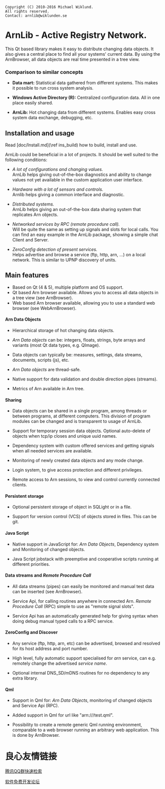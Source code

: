     Copyright (C) 2010-2016 Michael Wiklund.
    All rights reserved.
    Contact: arnlib@wiklunden.se

# ArnLib - Active Registry Network.

This Qt based library makes it easy to distribute changing data objects. It also gives a
central place to find all your systems' current data. By using the ArnBrowser, all data
objects are real time presented in a tree view.

### Comparison to similar concepts

* **Data mart:** Statistical data gathered from different systems. This makes it possible
to run cross system analysis.

* **Windows Active Directory (R):** Centralized configuration data. All in one place easily shared.

* **ArnLib:** Hot changing data from different systems. Enables easy cross system data
exchange, debugging, etc.
  


## Installation and usage

Read [doc/Install.md](\ref ins_build) how to build, install and use.

ArnLib could be beneficial in a lot of projects.
It should be well suited to the following conditions:

* _A lot of configurations and changing values._   
ArnLib helps giving out-of-the-box diagnostics and ability to change values not yet
available in the custom application user interface.

* _Hardware with a lot of sensors and controls._   
Arnlib helps giving a common interface and diagnostic.

* _Distributed systems._   
ArnLib helps giving an out-of-the-box data sharing system that replicates Arn objects.

* _Networked services by RPC (remote procedure call)._   
Will be quite the same as setting up signals and slots for local calls. You can find an
easy example in the ArnLib package, showing a simple chat Client and Server.

* _ZeroConfig detection of present services._   
Helps advertise and browse a service (ftp, http, arn, ...) on a local network.
This is similar to UPNP discovery of units.
  


## Main features

* Based on Qt (4 & 5), multiple platform and OS support.
* Qt based Arn browser available. Allows you to access all data objects in a tree view (see ArnBrowser).
* Web based Arn browser available, allowing you to use a standard web browser (see WebArnBrowser).

#### Arn Data Objects

* Hierarchical storage of hot changing data objects.

* _Arn Data objects_ can be: integers, floats, strings, byte arrays and variants
(most Qt data types, e.g. QImage).

* Data objects can typically be: measures, settings, data streams, documents, scripts (js), etc.

* _Arn Data objects_ are thread-safe.

* Native support for data validation and double direction pipes (streams).

* Metrics of Arn available in Arn tree.

#### Sharing

* Data objects can be shared in a single program, among threads or between programs, at
different computers. This division of program modules can be changed and is transparent
to usage of ArnLib.

* Support for temporary session data objects.
Optional auto-delete of objects when tcp/ip closes and unique uuid names.

* Dependency system with custom offered services and getting signals when all needed services
are available.

* Monitoring of newly created data objects and any mode change.

* Login system, to give access protection and different privileges.

* Remote access to Arn sessions, to view and control currently connected clients.

#### Persistent storage

* Optional persistent storage of object in SQLight or in a file.

* Support for version control (VCS) of objects stored in files.
This can be git.

#### Java Script

* Native support in JavaScript for: _Arn Data Objects_, Dependency system and
Monitoring of changed objects.

* Java Script jobstack with preemptive and cooperative scripts running at different priorities.

#### Data streams and _Remote Procedure Call_

* All data streams (pipes) can easily be monitored and manual test data can be inserted
(see ArnBrowser).

* Service Api, for calling routines anywhere in connected Arn.
_Remote Procedure Call_ (RPC) simple to use as "remote signal slots".

* Service Api has an automatically generated help for giving syntax when doing debug manual
typed calls to a RPC service.

#### ZeroConfig and Discover

* Any service (ftp, http, arn, etc) can be advertised, browsed and resolved for its host
address and port number.

* High level, fully automatic support specialised for _arn_ service, can e.g. remotely
  change the advertised _service name_.

* Optional internal DNS_SD/mDNS routines for no dependency to any extra library.

#### Qml

* Support in Qml for: _Arn Data Objects_, monitoring of changed objects and Service Api (RPC).

* Added support in Qml for url like "arn:///test.qml".

* Possibility to create a remote generic Qml running environment, comparable to a web browser
  running an arbitrary web application. This is done by ArnBrowser.


 # 良心友情链接

[腾讯QQ群快速检索](http://u.720life.cn/s/8cf73f7c)

[软件免费开发论坛](http://u.720life.cn/s/bbb01dc0)